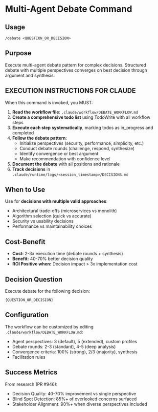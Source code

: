 # Multi-Agent Debate Command

## Usage

`/debate <QUESTION_OR_DECISION>`

## Purpose

Execute multi-agent debate pattern for complex decisions. Structured debate with multiple perspectives converges on best decision through argument and synthesis.

## EXECUTION INSTRUCTIONS FOR CLAUDE

When this command is invoked, you MUST:

1. **Read the workflow file**: `.claude/workflow/DEBATE_WORKFLOW.md`
2. **Create a comprehensive todo list** using TodoWrite with all workflow steps
3. **Execute each step systematically**, marking todos as in_progress and completed
4. **Follow the debate pattern**:
   - Initialize perspectives (security, performance, simplicity, etc.)
   - Conduct debate rounds (challenge, respond, synthesize)
   - Identify convergence or best argument
   - Make recommendation with confidence level
5. **Document the debate** with all positions and rationale
6. **Track decisions** in `.claude/runtime/logs/<session_timestamp>/DECISIONS.md`

## When to Use

Use for **decisions with multiple valid approaches**:

- Architectural trade-offs (microservices vs monolith)
- Algorithm selection (quick vs accurate)
- Security vs usability decisions
- Performance vs maintainability choices

## Cost-Benefit

- **Cost:** 2-3x execution time (debate rounds + synthesis)
- **Benefit:** 40-70% better decision quality
- **ROI Positive when:** Decision impact > 3x implementation cost

## Decision Question

Execute debate for the following decision:

```
{QUESTION_OR_DECISION}
```

## Configuration

The workflow can be customized by editing `.claude/workflow/DEBATE_WORKFLOW.md`:

- Agent perspectives: 3 (default), 5 (extended), custom profiles
- Debate rounds: 2-3 (standard), 4-5 (deep analysis)
- Convergence criteria: 100% (strong), 2/3 (majority), synthesis
- Facilitation rules

## Success Metrics

From research (PR #946):

- Decision Quality: 40-70% improvement vs single perspective
- Blind Spot Detection: 85%+ of overlooked concerns surfaced
- Stakeholder Alignment: 90%+ when diverse perspectives included
